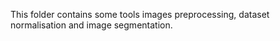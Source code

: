 This folder contains some tools images preprocessing, dataset normalisation and image segmentation.
